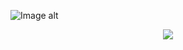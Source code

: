 
![Image alt](https://github.com/poseidonnn0/Vitalii/raw/Homework_on_02.12.21_lab11/Homework_on_02.12.21_lab11/img/11.jpg)

<p align="center">
    <img src="https://github.com/poseidonnn0/Vitalii/raw/Homework_on_02.12.21_lab11/Homework_on_02.12.21_lab11/img/11.jpg">
</p>